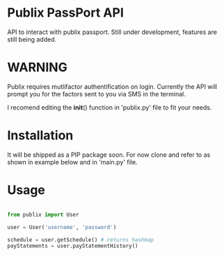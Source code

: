# Publix PassPort API
API to interact with publix passport. Still under development, features are still being added.

# WARNING
Publix requires mutlifactor authentification on login. Currently the API will prompt you for the factors sent to you via SMS in the terminal.

I recomend editing the __init__() function in 'publix.py' file to fit your needs.


# Installation

It will be shipped as a PIP package soon.
For now clone and refer to as shown in example below and in 'main.py' file.


# Usage

```python

from publix import User

user = User('username', 'password')

schedule = user.getSchedule() # returns hashmap
payStatements = user.payStatementHistory()



```


